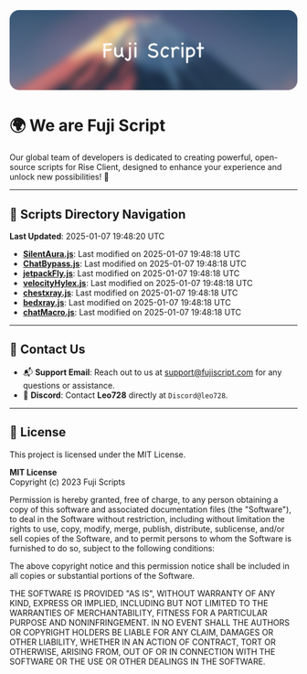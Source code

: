 ![Banner](.github/b.webp)

# 🌍 **We are Fuji Script**

Our global team of developers is dedicated to creating powerful, open-source scripts for Rise Client, designed to enhance your experience and unlock new possibilities! 🌟

---
<!-- SCRIPTS_NAVIGATION_START -->
## 📂 **Scripts Directory Navigation**

**Last Updated**: 2025-01-07 19:48:20 UTC

- **[SilentAura.js](scripts/SilentAura.js)**: Last modified on 2025-01-07 19:48:18 UTC
- **[ChatBypass.js](scripts/ChatBypass.js)**: Last modified on 2025-01-07 19:48:18 UTC
- **[jetpackFly.js](scripts/jetpackFly.js)**: Last modified on 2025-01-07 19:48:18 UTC
- **[velocityHylex.js](scripts/velocityHylex.js)**: Last modified on 2025-01-07 19:48:18 UTC
- **[chestxray.js](scripts/chestxray.js)**: Last modified on 2025-01-07 19:48:18 UTC
- **[bedxray.js](scripts/bedxray.js)**: Last modified on 2025-01-07 19:48:18 UTC
- **[chatMacro.js](scripts/chatMacro.js)**: Last modified on 2025-01-07 19:48:18 UTC

<!-- SCRIPTS_NAVIGATION_END -->

---

## 💬 **Contact Us**  
- 📬 **Support Email**: Reach out to us at [support@fujiscript.com](mailto:support@fujiscript.com) for any questions or assistance.  
- 💬 **Discord**: Contact **Leo728** directly at `Discord@leo728`.

---

## 📜 **License**

This project is licensed under the MIT License.  

**MIT License**  
Copyright (c) 2023 Fuji Scripts  

Permission is hereby granted, free of charge, to any person obtaining a copy of this software and associated documentation files (the "Software"), to deal in the Software without restriction, including without limitation the rights to use, copy, modify, merge, publish, distribute, sublicense, and/or sell copies of the Software, and to permit persons to whom the Software is furnished to do so, subject to the following conditions:  

The above copyright notice and this permission notice shall be included in all copies or substantial portions of the Software.  

THE SOFTWARE IS PROVIDED "AS IS", WITHOUT WARRANTY OF ANY KIND, EXPRESS OR IMPLIED, INCLUDING BUT NOT LIMITED TO THE WARRANTIES OF MERCHANTABILITY, FITNESS FOR A PARTICULAR PURPOSE AND NONINFRINGEMENT. IN NO EVENT SHALL THE AUTHORS OR COPYRIGHT HOLDERS BE LIABLE FOR ANY CLAIM, DAMAGES OR OTHER LIABILITY, WHETHER IN AN ACTION OF CONTRACT, TORT OR OTHERWISE, ARISING FROM, OUT OF OR IN CONNECTION WITH THE SOFTWARE OR THE USE OR OTHER DEALINGS IN THE SOFTWARE.  
